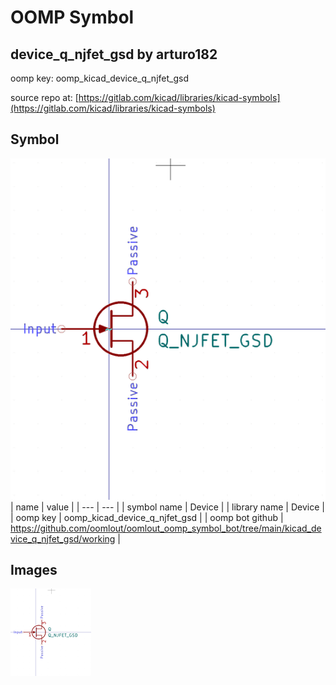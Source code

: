 # OOMP Symbol  
## device_q_njfet_gsd  by arturo182  
  
oomp key: oomp_kicad_device_q_njfet_gsd  
  
source repo at: [https://gitlab.com/kicad/libraries/kicad-symbols](https://gitlab.com/kicad/libraries/kicad-symbols)  
## Symbol  
  
[![working.png](working_600.png)](working.png)  
| name | value | 
| --- | --- | 
| symbol name | Device | 
| library name | Device | 
| oomp key | oomp_kicad_device_q_njfet_gsd | 
| oomp bot github | https://github.com/oomlout/oomlout_oomp_symbol_bot/tree/main/kicad_device_q_njfet_gsd/working | 
## Images  
  
[![working.png](working_140.png)](working.png)  
